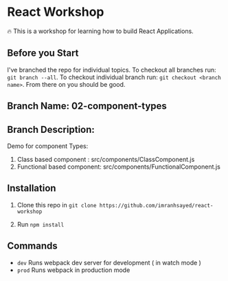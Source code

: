 # React Workshop

:fire: This is a workshop for learning how to build React Applications.

## Before you Start
I've branched the repo for individual topics.
To checkout all branches run: `git branch --all`.
To checkout individual branch run: `git checkout <branch name>`. From there on you should be good.

## Branch Name: 02-component-types
## Branch Description:
Demo for component Types: 
1. Class based component : src/components/ClassComponent.js
2. Functional based component: src/components/FunctionalComponent.js

## Installation

1. Clone this repo in `git clone https://github.com/imranhsayed/react-workshop`

2. Run `npm install`

## Commands

- `dev` Runs webpack dev server for development ( in watch mode )
- `prod` Runs webpack in production mode

